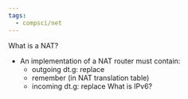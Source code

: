 ```yaml
---
tags:
  - compsci/net
---
```

What is a NAT?
- An implementation of a NAT router must contain:
	- outgoing dt.g: replace
	- remember (in NAT translation table)
	- incoming dt.g: replace
What is IPv6?